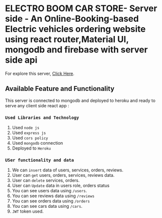 # ELECTRO BOOM CAR STORE- Server side - An Online-Booking-based Electric vehicles ordering website using react router,Material UI, mongodb and firebase with server side api

For explore this server, [Click Here]().

## Available Feature and Functionality

This server is connected to mongodb and deployed to heroku and ready to serve any client side react app :

### `Used Libraries and Technology`

1. Used `node js`
2. Used `express js`
3. Used `cors policy` 
4. Used `mongodb` connection
5. Deployed to `Heroku`
### `USer functionality and data`
1. We can `insert` data of users, services, orders, reviews.
2. User can `get` users, orders, services, reviews data.
3. User can `delete` services, orders.
4. User can `Update` data in users role, orders status
5. You can see users data using `/users`.
6. You can see reviews data using `/reviews`
7. You can see orders data using `/orders`
8. You can see cars data using `/cars`.
9. `JWT` token used.